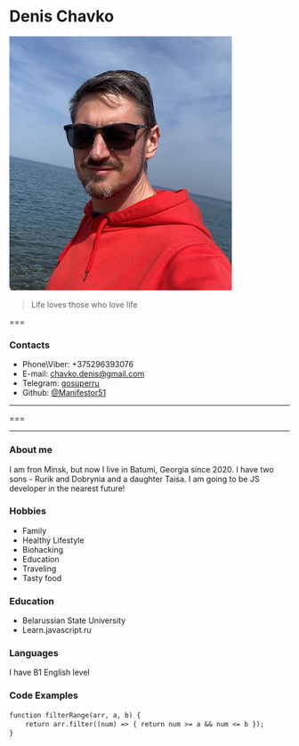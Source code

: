 # Denis Chavko

![Denis Chavko](/img/me.jpg "Denis Chavko")
> Life loves those who love life

===

### Contacts
* Phone\Viber: +375296393076
* E-mail: [chavko.denis@gmail.com](mailto:chavko.denis@gmail.com)
* Telegram: [gosuperru](https://t.me/gosuperru)
* Github: [@Manifestor51](https://github.com/Manifestor51)

---

===

***





### About me
I am fron Minsk, but now I live in Batumi, Georgia since 2020.
I have two sons - Rurik and Dobrynia and a daughter Taisa. I am going to be JS developer in the nearest future!

### Hobbies
* Family
* Healthy Lifestyle
* Biohacking
* Education
* Traveling
* Tasty food

### Education
* Belarussian State University
* Learn.javascript.ru

### Languages
I have B1 English level

### Code Examples
```
function filterRange(arr, a, b) {
    return arr.filter((num) => { return num >= a && num <= b });
}
```
